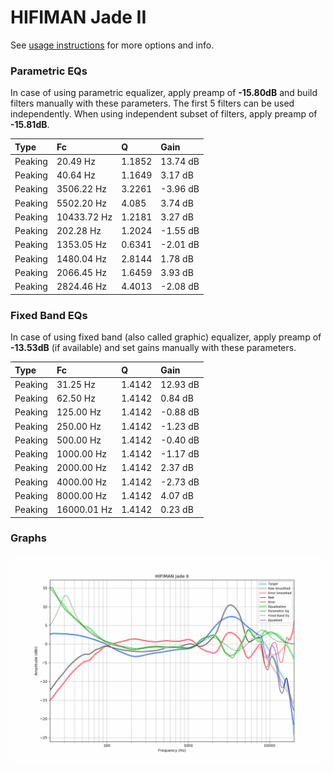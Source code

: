 # HIFIMAN Jade II
See [usage instructions](https://github.com/jaakkopasanen/AutoEq#usage) for more options and info.

### Parametric EQs
In case of using parametric equalizer, apply preamp of **-15.80dB** and build filters manually
with these parameters. The first 5 filters can be used independently.
When using independent subset of filters, apply preamp of **-15.81dB**.

| Type    | Fc          |      Q | Gain     |
|:--------|:------------|:-------|:---------|
| Peaking | 20.49 Hz    | 1.1852 | 13.74 dB |
| Peaking | 40.64 Hz    | 1.1649 | 3.17 dB  |
| Peaking | 3506.22 Hz  | 3.2261 | -3.96 dB |
| Peaking | 5502.20 Hz  | 4.085  | 3.74 dB  |
| Peaking | 10433.72 Hz | 1.2181 | 3.27 dB  |
| Peaking | 202.28 Hz   | 1.2024 | -1.55 dB |
| Peaking | 1353.05 Hz  | 0.6341 | -2.01 dB |
| Peaking | 1480.04 Hz  | 2.8144 | 1.78 dB  |
| Peaking | 2066.45 Hz  | 1.6459 | 3.93 dB  |
| Peaking | 2824.46 Hz  | 4.4013 | -2.08 dB |

### Fixed Band EQs
In case of using fixed band (also called graphic) equalizer, apply preamp of **-13.53dB**
(if available) and set gains manually with these parameters.

| Type    | Fc          |      Q | Gain     |
|:--------|:------------|:-------|:---------|
| Peaking | 31.25 Hz    | 1.4142 | 12.93 dB |
| Peaking | 62.50 Hz    | 1.4142 | 0.84 dB  |
| Peaking | 125.00 Hz   | 1.4142 | -0.88 dB |
| Peaking | 250.00 Hz   | 1.4142 | -1.23 dB |
| Peaking | 500.00 Hz   | 1.4142 | -0.40 dB |
| Peaking | 1000.00 Hz  | 1.4142 | -1.17 dB |
| Peaking | 2000.00 Hz  | 1.4142 | 2.37 dB  |
| Peaking | 4000.00 Hz  | 1.4142 | -2.73 dB |
| Peaking | 8000.00 Hz  | 1.4142 | 4.07 dB  |
| Peaking | 16000.01 Hz | 1.4142 | 0.23 dB  |

### Graphs
![](./HIFIMAN%20Jade%20II.png)
